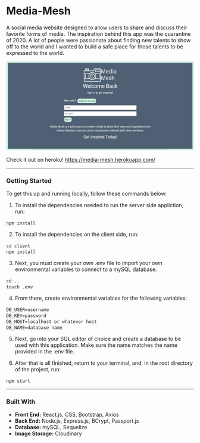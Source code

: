 # Media-Mesh
A social media website designed to allow users to share and discuss their favorite forms of media. The inspiration behind this app was the quarantine of 2020. A lot of people were passionate about finding new talents to show off to the world and I wanted to build a safe place for those talents to be expressed to the world.

![Media Mesh](./MediaMesh.png)

Check it out on heroku! https://media-mesh.herokuapp.com/

___

### Getting Started

To get this up and running locally, follow these commands below: 

1. To install the dependencies needed to run the server side appliction, run:
```
npm install
```
2. To install the dependencies on the client side, run:
```
cd client
npm install
```
3. Next, you must create your own .env file to import your own environmental variables to connect to a mySQL database.
```
cd ..
touch .env
```
4. From there, create environmental variables for the following variables:
```
DB_USER=username
DB_KEY=password
DB_HOST=localhost or whatever host
DB_NAME=database name
```
5. Next, go into your SQL editor of choice and create a database to be used with this application. Make sure the name matches the name provided in the .env file. 

6. After that is all finished, return to your terminal, and, in the root directory of the project, run:
```
npm start
```

___

### Built With
* **Front End:** React.js, CSS, Bootstrap, Axios
* **Back End:** Node.js, Express.js, BCrypt, Passport.js
* **Database:** mySQL, Sequelize
* **Image Storage:** Cloudinary
